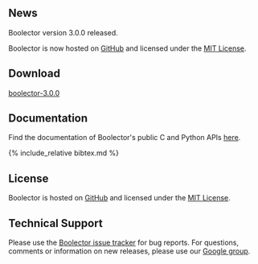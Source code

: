 ## News

Boolector version 3.0.0 released.

Boolector is now hosted on [GitHub](https://github.com/boolector/boolector)
and licensed under the [MIT License](https://opensource.org/licenses/MIT).

## Download

[boolector-3.0.0](https://github.com/Boolector/boolector/releases/tag/3.0.0)

## Documentation

Find the documentation of Boolector's public C and Python APIs
[here](docs/index.html).

{% include_relative bibtex.md %}

## License

Boolector is hosted on [GitHub](https://github.com/boolector/boolector)
and licensed under the [MIT License](https://opensource.org/licenses/MIT).

## Technical Support

Please use the
[Boolector issue tracker](https://github.com/Boolector/boolector/issues)
for bug reports.
For questions, comments or information on new releases,
please use our [Google group](http://groups.google.com/group/boolector).
